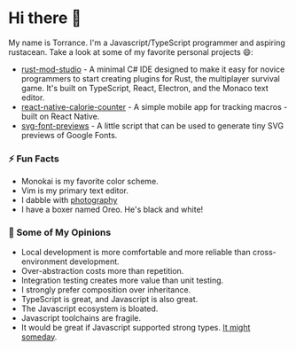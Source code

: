 # Hi there 👋

My name is Torrance. I'm a Javascript/TypeScript programmer and aspiring rustacean. Take a look at some of my favorite personal projects 😄:
- [rust-mod-studio](https://github.com/tjdavenport/rust-mod-studio) - A minimal C# IDE designed to make it easy for novice programmers to start creating plugins for Rust, the multiplayer survival game. It's built on TypeScript, React, Electron, and the Monaco text editor.
- [react-native-calorie-counter](https://github.com/tjdavenport/react-native-calorie-counter) - A simple mobile app for tracking macros - built on React Native.
- [svg-font-previews](https://github.com/tjdavenport/svg-font-previews) - A little script that can be used to generate tiny SVG previews of Google Fonts.

### ⚡ Fun Facts
- Monokai is my favorite color scheme.
- Vim is my primary text editor.
- I dabble with [photography](https://www.instagram.com/tjdavenport2/)
- I have a boxer named Oreo. He's black and white!

### 🤔 Some of My Opinions
- Local development is more comfortable and more reliable than cross-environment development.
- Over-abstraction costs more than repetition.
- Integration testing creates more value than unit testing.
- I strongly prefer composition over inheritance.
- TypeScript is great, and Javascript is also great.
- The Javascript ecosystem is bloated.
- Javascript toolchains are fragile.
- It would be great if Javascript supported strong types. [It might someday](https://github.com/tc39/proposal-type-annotations?tab=readme-ov-file).


